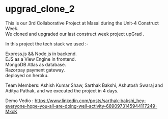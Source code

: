 # upgrad_clone_2
This is our 3rd Collaborative Project at Masai during the Unit-4 Construct Week. <br>
We cloned and upgraded our last construct week project upGrad .

In this project the tech stack we used :-   <br>

Express.js && Node.js in backend.<br>
EJS as a View Engine in frontend.<br>
MongoDB Atlas as database.<br>
Razorpay payment gateway.<br>
deployed on heroku.<br>

Team Members: Ashish Kumar Shaw, Sarthak Bakshi, Ashutosh Swaraj and Aditya Pathak, and we executed the project in 4 days.

Demo Vedio : <a href="https://www.linkedin.com/posts/sarthak-bakshi_hey-everyone-hope-you-all-are-doing-well-activity-6890973145944117249-MkcK" >
  https://www.linkedin.com/posts/sarthak-bakshi_hey-everyone-hope-you-all-are-doing-well-activity-6890973145944117249-MkcK
  </a>
